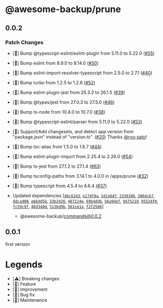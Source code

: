 # @awesome-backup/prune

## 0.0.2

### Patch Changes

- [🧰] Bump @typescript-eslint/eslint-plugin from 5.11.0 to 5.22.0 ([#55](https://github.com/ryu-sato/awesome-backup/pull/55))

* [🧰] Bump eslint from 8.9.0 to 8.14.0 ([#50](https://github.com/ryu-sato/awesome-backup/pull/50))

- [🧰] Bump eslint-import-resolver-typescript from 2.5.0 to 2.7.1 ([#40](https://github.com/ryu-sato/awesome-backup/pull/40))

* [🧰] Bump turbo from 1.2.5 to 1.2.8 ([#52](https://github.com/ryu-sato/awesome-backup/pull/52))

- [🧰] Bump eslint-plugin-jest from 25.3.2 to 26.1.5 ([#39](https://github.com/ryu-sato/awesome-backup/pull/39))

* [🧰] Bump @types/jest from 27.0.3 to 27.5.0 ([#46](https://github.com/ryu-sato/awesome-backup/pull/46))

- [🧰] Bump ts-node from 10.4.0 to 10.7.0 ([#38](https://github.com/ryu-sato/awesome-backup/pull/38))

* [🧰] Bump @typescript-eslint/parser from 5.11.0 to 5.22.0 ([#53](https://github.com/ryu-sato/awesome-backup/pull/53))

- [🧰] Support/Add changesets, and detect app version from "package.json" instead of "version.ts". ([#20](https://github.com/ryu-sato/awesome-backup/pull/20)) Thanks [@ryu-sato](https://github.com/ryu-sato)!

* [🧰] Bump tsc-alias from 1.5.0 to 1.6.7 ([#44](https://github.com/ryu-sato/awesome-backup/pull/44))

- [🧰] Bump eslint-plugin-import from 2.25.4 to 2.26.0 ([#54](https://github.com/ryu-sato/awesome-backup/pull/54))

* [🧰] Bump ts-jest from 27.1.2 to 27.1.4 ([#63](https://github.com/ryu-sato/awesome-backup/pull/63))

- [🧰] Bump tsconfig-paths from 3.14.1 to 4.0.0 in /apps/prune ([#32](https://github.com/ryu-sato/awesome-backup/pull/32))

* [🧰] Bump typescript from 4.5.4 to 4.6.4 ([#37](https://github.com/ryu-sato/awesome-backup/pull/37))

* Updated dependencies [[`dbc6243`](https://github.com/ryu-sato/awesome-backup/commit/dbc6243), [`e174f8a`](https://github.com/ryu-sato/awesome-backup/commit/e174f8a), [`2d1e6d7`](https://github.com/ryu-sato/awesome-backup/commit/2d1e6d7), [`2338386`](https://github.com/ryu-sato/awesome-backup/commit/2338386), [`306dcb7`](https://github.com/ryu-sato/awesome-backup/commit/306dcb7), [`4dcad08`](https://github.com/ryu-sato/awesome-backup/commit/4dcad08), [`e66dd5b`](https://github.com/ryu-sato/awesome-backup/commit/e66dd5b), [`33b2426`](https://github.com/ryu-sato/awesome-backup/commit/33b2426), [`487124e`](https://github.com/ryu-sato/awesome-backup/commit/487124e), [`69b4ddb`](https://github.com/ryu-sato/awesome-backup/commit/69b4ddb), [`56a9def`](https://github.com/ryu-sato/awesome-backup/commit/56a9def), [`9475219`](https://github.com/ryu-sato/awesome-backup/commit/9475219), [`95534f0`](https://github.com/ryu-sato/awesome-backup/commit/95534f0), [`fc59c9f`](https://github.com/ryu-sato/awesome-backup/commit/fc59c9f), [`46d340d`](https://github.com/ryu-sato/awesome-backup/commit/46d340d), [`3136d9b`](https://github.com/ryu-sato/awesome-backup/commit/3136d9b), [`561ce1a`](https://github.com/ryu-sato/awesome-backup/commit/561ce1a), [`f2f2586`](https://github.com/ryu-sato/awesome-backup/commit/f2f2586)]
  - @awesome-backup/commands@0.0.2

## 0.0.1

first version

# Legends

- [⚠️] Breaking changes
- [💎] Feature
- [🚀] Improvement
- [🐛] Bug fix
- [🧰] Maintenance
